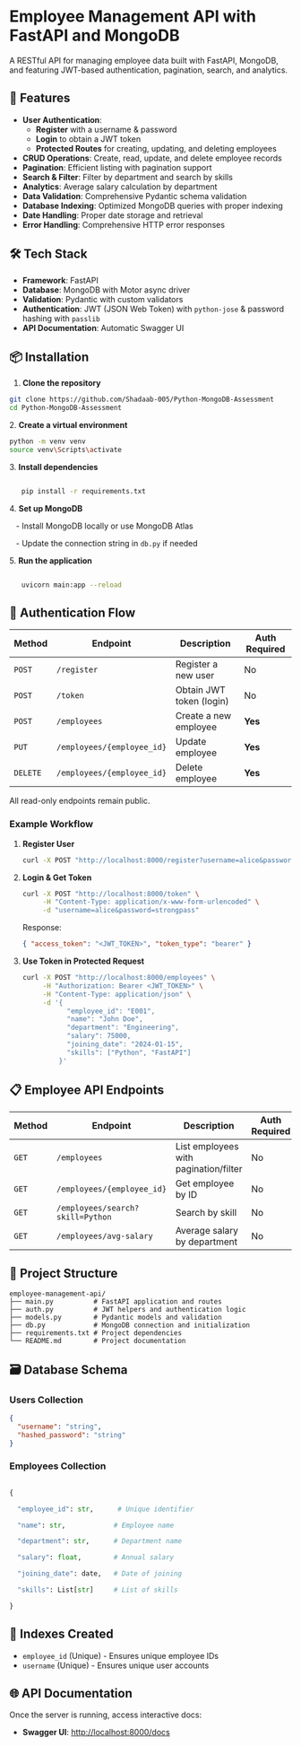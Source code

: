 # Employee Management API with FastAPI and MongoDB

A RESTful API for managing employee data built with FastAPI, MongoDB, and featuring JWT-based authentication, pagination, search, and analytics.

## 🚀 Features

- **User Authentication**:  
  - **Register** with a username & password  
  - **Login** to obtain a JWT token  
  - **Protected Routes** for creating, updating, and deleting employees
- **CRUD Operations**: Create, read, update, and delete employee records
- **Pagination**: Efficient listing with pagination support
- **Search & Filter**: Filter by department and search by skills
- **Analytics**: Average salary calculation by department
- **Data Validation**: Comprehensive Pydantic schema validation
- **Database Indexing**: Optimized MongoDB queries with proper indexing
- **Date Handling**: Proper date storage and retrieval
- **Error Handling**: Comprehensive HTTP error responses

## 🛠️ Tech Stack

- **Framework**: FastAPI
- **Database**: MongoDB with Motor async driver
- **Validation**: Pydantic with custom validators
- **Authentication**: JWT (JSON Web Token) with `python-jose` & password hashing with `passlib`
- **API Documentation**: Automatic Swagger UI

## 📦 Installation

1. **Clone the repository**
```bash
git clone https://github.com/Shadaab-005/Python-MongoDB-Assessment
cd Python-MongoDB-Assessment
```



2\. **Create a virtual environment**
```bash
python -m venv venv
source venv\Scripts\activate
```

3\. **Install dependencies**
```bash

   pip install -r requirements.txt

```

4\. **Set up MongoDB**

   - Install MongoDB locally or use MongoDB Atlas

   - Update the connection string in `db.py` if needed

5\. **Run the application**
```bash

   uvicorn main:app --reload
```




## 🔐 Authentication Flow

| Method   | Endpoint                   | Description              | Auth Required |
| -------- | -------------------------- | ------------------------ | ------------- |
| `POST`   | `/register`                | Register a new user      | No            |
| `POST`   | `/token`                   | Obtain JWT token (login) | No            |
| `POST`   | `/employees`               | Create a new employee    | **Yes**       |
| `PUT`    | `/employees/{employee_id}` | Update employee          | **Yes**       |
| `DELETE` | `/employees/{employee_id}` | Delete employee          | **Yes**       |

All read-only endpoints remain public.

### Example Workflow

1. **Register User**

   ```bash
   curl -X POST "http://localhost:8000/register?username=alice&password=strongpass"
   ```

2. **Login & Get Token**

   ```bash
   curl -X POST "http://localhost:8000/token" \
        -H "Content-Type: application/x-www-form-urlencoded" \
        -d "username=alice&password=strongpass"
   ```

   Response:

   ```json
   { "access_token": "<JWT_TOKEN>", "token_type": "bearer" }
   ```

3. **Use Token in Protected Request**

   ```bash
   curl -X POST "http://localhost:8000/employees" \
        -H "Authorization: Bearer <JWT_TOKEN>" \
        -H "Content-Type: application/json" \
        -d '{
              "employee_id": "E001",
              "name": "John Doe",
              "department": "Engineering",
              "salary": 75000,
              "joining_date": "2024-01-15",
              "skills": ["Python", "FastAPI"]
            }'
   ```

## 📋 Employee API Endpoints

| Method | Endpoint                         | Description                           | Auth Required |
| ------ | -------------------------------- | ------------------------------------- | ------------- |
| `GET`  | `/employees`                     | List employees with pagination/filter | No            |
| `GET`  | `/employees/{employee_id}`       | Get employee by ID                    | No            |
| `GET`  | `/employees/search?skill=Python` | Search by skill                       | No            |
| `GET`  | `/employees/avg-salary`          | Average salary by department          | No            |

## 📁 Project Structure

```
employee-management-api/
├── main.py          # FastAPI application and routes
├── auth.py          # JWT helpers and authentication logic
├── models.py        # Pydantic models and validation
├── db.py            # MongoDB connection and initialization
├── requirements.txt # Project dependencies
└── README.md        # Project documentation
```

## 🗃️ Database Schema

### Users Collection

```json
{
  "username": "string",
  "hashed_password": "string"
}
```

### Employees Collection


```python

{

  "employee_id": str,      # Unique identifier

  "name": str,            # Employee name

  "department": str,      # Department name

  "salary": float,        # Annual salary

  "joining_date": date,   # Date of joining

  "skills": List[str]     # List of skills

}

```

## 🔐 Indexes Created

* `employee_id` (Unique) - Ensures unique employee IDs
* `username` (Unique) - Ensures unique user accounts

## 🌐 API Documentation

Once the server is running, access interactive docs:

* **Swagger UI**: [http://localhost:8000/docs](http://localhost:8000/docs)





